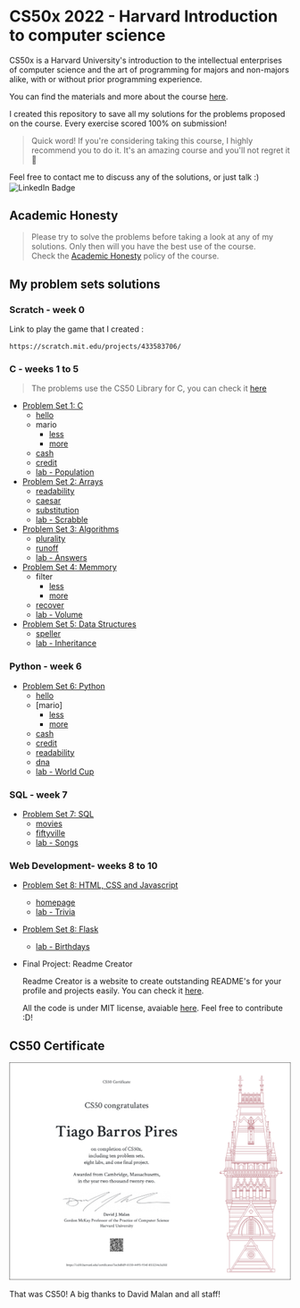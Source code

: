 # CS50x 2022 - Harvard Introduction to computer science 

CS50x is a Harvard University's introduction to the intellectual enterprises of computer science and the art of programming for majors and non-majors alike, with or without prior programming experience.

You can find the materials and more about the course [here](https://cs50.harvard.edu/x).

I created this repository to save all my solutions for the problems proposed on the course. Every exercise scored 100% on submission!

> Quick word! If you're considering taking this course, I highly recommend you to do it. It's an amazing course and you'll not regret it :rocket:

Feel free to contact me to discuss any of the solutions, or just talk :)
<img align="center" src="https://img.shields.io/badge/get%20in%20touch!-0077B5?style=flat&logo=linkedin&logoColor=white" alt="LinkedIn Badge" height="25" style="max-width: 100%;">

## Academic Honesty
> Please try to solve the problems before taking a look at any of my solutions. Only then will you have the best use of the course.
<br/>Check the [Academic Honesty](https://cs50.harvard.edu/x/2020/honesty/) policy of the course.

## My problem sets solutions

### Scratch - week 0
Link to play the game that I created :
```
https://scratch.mit.edu/projects/433583706/
```

### C - weeks 1 to 5
> The problems use the CS50 Library for C, you can check it [here](https://github.com/cs50/libcs50)
- [Problem Set 1: C](/pset1)
  * [hello](/pset1/hello.c)
  * mario
    + [less](/pset1/mario_less.c)
    + [more](/pset1/mario_more.c)
  * [cash](/pset1/cash.c)
  * [credit](/pset1/credit.c)
  * [lab - Population](/labs/lab1)
- [Problem Set 2: Arrays](/pset2)
  * [readability](/pset2/readability.c)
  * [caesar](/pset2/caesar.c)
  * [substitution](/pset2/substitution.c)
  * [lab - Scrabble](/labs/lab2)
- [Problem Set 3: Algorithms](/pset3)
  * [plurality](/pset3/plurality.c)
  * [runoff](/pset3/runoff.c)
  * [lab - Answers](/labs/lab3)
- [Problem Set 4: Memmory](/pset4)
  * filter
    + [less](/pset4/filter_less)
    + [more](/pset4/filter_more)
  * [recover](/pset4/recover)
  * [lab - Volume](/labs/lab4)
- [Problem Set 5: Data Structures](/pset5)
  * [speller](/pset5/speller.c)
  * [lab - Inheritance](/labs/lab5)
 
### Python - week 6 
- [Problem Set 6: Python](/pset6)
  * [hello](/pset6/hello.py)
  * [mario]
    + [less](/pset6/mario_less.py)
    + [more](/pset6/mario_more.py)
  * [cash](/pset6/cash.py)
  * [credit](/pset6/credit.py)
  * [readability](/pset6/readability.py)
  * [dna](/pset6/dna)
  * [lab - World Cup](/labs/lab6)
 
### SQL - week 7
- [Problem Set 7: SQL](/pset7)
  * [movies](/pset7/movies)
  * [fiftyville](/pset7/fiftyville)
  * [lab - Songs](/labs/lab7)
  
### Web Development- weeks 8 to 10
- [Problem Set 8: HTML, CSS and Javascript](/pset8)
  * [homepage](/pset8/homepage)
  * [lab - Trivia](/labs/lab8)
- [Problem Set 8: Flask](/pset9)
  * [lab - Birthdays](/labs/lab9)
- Final Project: Readme Creator
  
  Readme Creator is a website to create outstanding README's for your profile and projects easily. You can check it [here](https://readmecreator.herokuapp.com/).

  All the code is under MIT license, avaiable [here](https://github.com/tiagobpires/readme-creator). Feel free to contribute :D!


## CS50 Certificate

![Final Certificate](certificate.png)

That was CS50! A big thanks to David Malan and all staff!